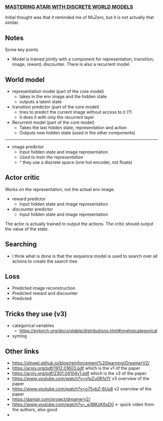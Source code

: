 ### [MASTERING ATARI WITH DISCRETE WORLD MODELS](https://arxiv.org/pdf/2010.02193.pdf)

Initial thought was that it reminded me of MuZero, but it is not actually that similar.

## Notes
Some key points
- Model is trained jointly with a component for representation, transition, image, reward, discounter. There is also a recurrent model. 

## World model
- representation model (part of the core model)
  - takes in the env image and the hidden state
  - outputs a latent state
- transition predictor (part of the core model)
  - tries to predict the current image without access to it (?)
  - it does it with only the recurrent layer
- Recurrent model (part of the core model)
  - Takes the last hidden state, representation and action
  - Outputs new hidden state (used in the other components)
-------
- image predictor
  - Input hidden state and image representation
  - *Used to train the representation* 
  - ^ they use a discrete space (one hot encoder, not floats)

## Actor critic
Works on the representation, not the actual env image. 

- reward predictor
  - Input hidden state and image representation
- discounter predictor
  - Input hidden state and image representation

The actor is actually trained to output the actions. The critic should output the value of the state. 

## Searching
- I think what is done is that the sequence model is used to search over all actions to create the search tree

## Loss
- Predicted image reconstruction
- Predicted reward and discounter
- Predicted 

## Tricks they use  (v3)
- categorical variables 
  - https://pytorch.org/docs/stable/distributions.html#onehotcategorical
- symlog


## Other links
- https://xlnwel.github.io/blog/reinforcement%20learning/DreamerV2/
- https://arxiv.org/pdf/1912.01603.pdf which is the v1 of the paper
- https://arxiv.org/pdf/2301.04104v1.pdf which is the v3 of the paper. 
- https://www.youtube.com/watch?v=vfpZu0R1s1Y v3 overview of the paper
- https://www.youtube.com/watch?v=o75ybZ-6Uu8 v2 overview of the paper 
- https://danijar.com/project/dreamerv2/
- https://www.youtube.com/watch?v=_e3BKzK6xD0 <- quick video from the authors, also good
- 

